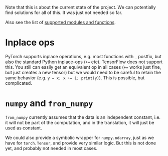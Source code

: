 Note that this is about the current state of the project.
We can potentially find solutions for all of this.
It was just not needed so far.

Also see the list of [supported modules and functions](Supported.md).


# Inplace ops

PyTorch supports inplace operations,
e.g. most functions with `_` postfix,
but also the standard Python inplace-ops (`+=` etc).
TensorFlow does not support this.
You still can easily get an equivalent op in all cases
(`+=` works just fine, but just creates a new tensor)
but we would need to be careful
to retain the same behavior
(e.g. `y = x; x += 1; print(y)`).
This is possible, but complicated.


# `numpy` and `from_numpy`

`from_numpy` currently assumes
that the data is an independent constant,
i.e. it will not be part of the computation,
and in the translation,
it will just be used as constant.

We could also provide a symbolic wrapper
for `numpy.ndarray`,
just as we have for `torch.Tensor`,
and provide very similar logic.
But this is not done yet,
and probably not needed in most cases.
